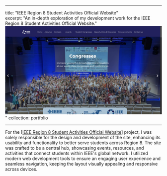 

---

title: "IEEE Region 8 Student Activities Official Website"  
excerpt: "An in-depth exploration of my development work for the IEEE Region 8 Student Activities Official Website."  <br/><img src='/images/Image 14.11.24 at 14.27.jpeg'>"
collection: portfolio  

---

For the [[IEEE Region 8 Student Activities Official Website](https://r8.ieee.org/sac/)] project, I was solely responsible for the design and development of the site, enhancing its usability and functionality to better serve students across Region 8. The site was crafted to be a central hub, showcasing events, resources, and activities that connect students within IEEE's global network. I utilized modern web development tools to ensure an engaging user experience and seamless navigation, keeping the layout visually appealing and responsive across devices.

